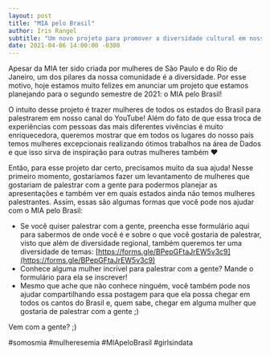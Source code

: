```yaml
---
layout: post
title: "MIA pelo Brasil"
author: Iris Rangel
subtitle: "Um novo projeto para promover a diversidade cultural em nossa comunidade!"
date: 2021-04-06 14:00:00 -0300
---
```


Apesar da MIA ter sido criada por mulheres de São Paulo e do Rio de Janeiro, um dos pilares da nossa comunidade é a diversidade. Por esse motivo, hoje estamos muito felizes em anunciar um projeto que estamos planejando para o segundo semestre de 2021: o MIA pelo Brasil! 

O intuito desse projeto é trazer mulheres de todos os estados do Brasil para palestrarem em nosso canal do YouTube! Além do fato de que essa troca de experiências com pessoas das mais diferentes vivências é muito enriquecedora, queremos mostrar que em todos os lugares do nosso país temos mulheres excepcionais realizando ótimos trabalhos na área de Dados e que isso sirva de inspiração para outras mulheres também ❤️

Então, para esse projeto dar certo, precisamos muito da sua ajuda! Nesse primeiro momento, gostaríamos fazer um levantamento de mulheres que gostariam de palestrar com a gente para podermos planejar as apresentações e também ver em quais estados ainda não temos mulheres palestrantes. Assim, essas são algumas formas que você pode nos ajudar com o MIA pelo Brasil:

- Se você quiser palestrar com a gente, preencha esse formulário aqui para sabermos de onde você é e sobre o que você gostaria de palestrar, visto que além de diversidade regional, também queremos ter uma diversidade de temas: [https://forms.gle/BPepGFtaJrEW5v3c9](https://forms.gle/BPepGFtaJrEW5v3c9)
- Conhece alguma mulher incrível para palestrar com a gente? Mande o formulário para ela se inscrever!
- Mesmo que ache que não conhece ninguém, você também pode nos ajudar compartilhando essa postagem para que ela possa chegar em todos os cantos do Brasil e, quem sabe, chegar em alguma mulher que gostaria de palestrar com a gente ;)

Vem com a gente? ;)

#somosmia #mulheresemia #MIApeloBrasil #girlsindata
